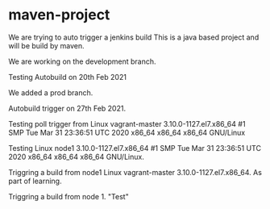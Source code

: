 # maven-project
We are trying to auto trigger a jenkins build
This is a java based project and will be build by maven.

We are working on the development branch.

Testing Autobuild on 20th Feb 2021

We added a prod branch.

Autobuild trigger on 27th Feb 2021.

Testing poll trigger from Linux vagrant-master 3.10.0-1127.el7.x86_64 #1 SMP Tue Mar 31 23:36:51 UTC 2020 x86_64 x86_64 x86_64 GNU/Linux

Testing Linux node1 3.10.0-1127.el7.x86_64 #1 SMP Tue Mar 31 23:36:51 UTC 2020 x86_64 x86_64 x86_64 GNU/Linux.

Triggring a build from node1 Linux vagrant-master 3.10.0-1127.el7.x86_64. As part of learning.

Triggring a build from node 1. "Test"
